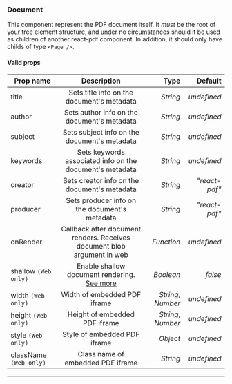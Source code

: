 ### Document

This component represent the PDF document itself. It _must_ be the root of your tree element structure, and under no circumstances should it be used as children of another react-pdf component. In addition, it should only have childs of type `<Page />`.

#### Valid props

| Prop name              |                               Description                               |               Type |       Default |
| ---------------------- | :---------------------------------------------------------------------: | -----------------: | ------------: |
| title                  |               Sets title info on the document's metadata                |           _String_ |   _undefined_ |
| author                 |               Sets author info on the document's metadata               |           _String_ |   _undefined_ |
| subject                |              Sets subject info on the document's metadata               |           _String_ |   _undefined_ |
| keywords               |        Sets keywords associated info on the document's metadata         |           _String_ |   _undefined_ |
| creator                |              Sets creator info on the document's metadata               |           _String_ | _"react-pdf"_ |
| producer               |              Sets producer info on the document's metadata              |           _String_ | _"react-pdf"_ |
| onRender               | Callback after document renders. Receives document blob argument in web |         _Function_ |   _undefined_ |
| shallow `(Web only)`   |             Enable shallow document rendering. [See more]()             |          _Boolean_ |       _false_ |
| width `(Web only)`     |                      Width of embedded PDF iframe                       | _String_, _Number_ |   _undefined_ |
| height `(Web only)`    |                      Height of embedded PDF iframe                      | _String_, _Number_ |   _undefined_ |
| style `(Web only)`     |                      Style of embedded PDF iframe                       |           _Object_ |   _undefined_ |
| className `(Web only)` |                    Class name of embedded PDF iframe                    |           _String_ |   _undefined_ |

---
